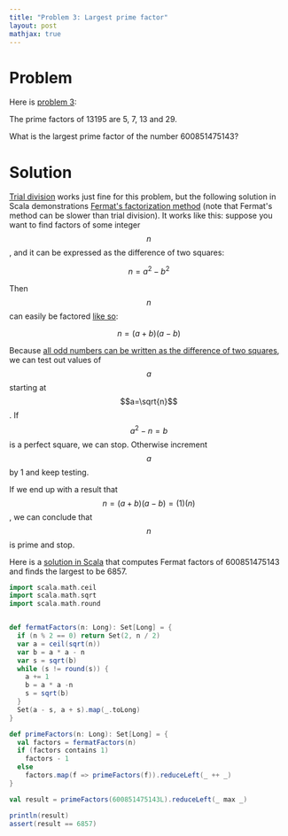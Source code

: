 ```yaml
---
title: "Problem 3: Largest prime factor"
layout: post
mathjax: true
---
```


# Problem
Here is [problem 3](https://projecteuler.net/problem=3):

The prime factors of 13195 are 5, 7, 13 and 29.

What is the largest prime factor of the number 600851475143?

# Solution
[Trial division](https://en.wikipedia.org/wiki/Trial_division) works just fine for this problem, but the following solution in Scala demonstrations [Fermat's factorization method](https://en.wikipedia.org/wiki/Fermat%27s_factorization_method) (note that Fermat's method can be slower than trial division).  It works like this: suppose you want to find factors of some integer $$n$$, and it can be expressed as the difference of two squares:

$$n=a^2-b^2$$

Then $$n$$ can easily be factored [like so](https://en.wikipedia.org/wiki/Difference_of_two_squares):

$$n=(a+b)(a-b)$$

Because [all odd numbers can be written as the difference of two squares](https://math.stackexchange.com/questions/263101/prove-every-odd-integer-is-the-difference-of-two-squares), we can test out values of $$a$$ starting at $$a=\sqrt{n}$$.  If $$a^2-n=b$$ is a perfect square, we can stop.  Otherwise increment $$a$$ by 1 and keep testing.

If we end up with a result that $$n=(a+b)(a-b)=(1)(n)$$, we can conclude that $$n$$ is prime and stop.

Here is a [solution in Scala](https://github.com/retiman/project-euler/blob/main/scala/3.scala) that computes Fermat factors of 600851475143 and finds the largest to be 6857.

```scala
import scala.math.ceil
import scala.math.sqrt
import scala.math.round


def fermatFactors(n: Long): Set[Long] = {
  if (n % 2 == 0) return Set(2, n / 2)
  var a = ceil(sqrt(n))
  var b = a * a - n
  var s = sqrt(b)
  while (s != round(s)) {
    a += 1
    b = a * a -n
    s = sqrt(b)
  }
  Set(a - s, a + s).map(_.toLong)
}

def primeFactors(n: Long): Set[Long] = {
  val factors = fermatFactors(n)
  if (factors contains 1)
    factors - 1
  else
    factors.map(f => primeFactors(f)).reduceLeft(_ ++ _)
}

val result = primeFactors(600851475143L).reduceLeft(_ max _)

println(result)
assert(result == 6857)
```
